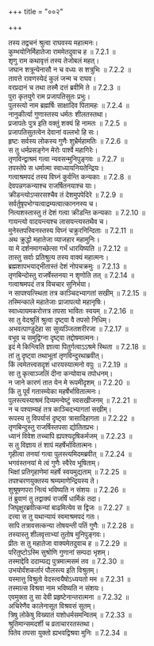 +++
title = "००२"

+++


  
तस्य तद्वचनं श्रुत्वा राघवस्य महात्मनः।  
कुम्भयोनिर्मिहातेजा राममेतदुवाच ह ॥ 7.2.1 ॥   
शृणु राम कथावृत्तं तस्य तेजोबलं महत्।  
जघान शत्रून्येनासौ न च वध्यः स शत्रुभिः ॥ 7.2.2 ॥   
तावत्ते रावणस्येदं कुलं जन्म च राघव।  
वरप्रदानं च तथा तस्मै दत्तं ब्रवीमि ते ॥ 7.2.3 ॥   
पुरा कृतयुगे राम प्रजापतिसुतः प्रभुः।  
पुलस्त्यो नाम ब्रह्मर्षिः साक्षादिव पितामहः ॥ 7.2.4 ॥   
नानुकीर्त्या गुणास्तस्य धर्मतः शीलतस्तथा।  
प्रजापतेः पुत्र इति वक्तुं शक्यं हि नामतः ॥ 7.2.5 ॥   
प्रजापतिसुतत्वेन देवानां वल्लभो हि सः।  
हृष्टः सर्वस्य लोकस्य गुणैः शुभ्रैर्महामतिः ॥ 7.2.6 ॥   
स तु धर्मप्रसङ्गेन मेरोः पार्श्वे महागिरेः।  
तृणविन्द्वाश्रमं गत्वा न्यवसन्मुनिपुङ्गवः ॥ 7.2.7 ॥   
तपस्तेपे स धर्मात्मा स्वाध्यायनियतेन्द्रियः।  
गत्वाश्रमपदं तस्य विघ्नं कुर्वन्ति कन्यकाः ॥ 7.2.8 ॥   
देवपन्नगकन्याश्च राजर्षितनयाश्च याः।  
क्रीडन्त्योऽप्सरसश्चैव तं देशमुपपेदिरे ॥ 7.2.9 ॥   
सर्वर्तुषृपभोग्यत्वाद्रम्यत्वात्काननस्य च।  
नित्यशस्तास्तु तं देशं गत्वा क्रीडन्ति कन्यकाः ॥ 7.2.10 ॥   
गायन्त्यो वादयन्त्यश्च लासयन्त्यस्तथैव च।  
मुनेस्तपस्विनस्तस्य विघ्नं चक्रुरनिन्दिताः ॥ 7.2.11 ॥   
अथ क्रुद्धो महातेजा व्याजहार महामुनिः।  
या मे दर्शनमागच्छेत्सा गर्भं धारयिष्यति ॥ 7.2.12 ॥   
तास्तु सर्वाः प्रतिश्रुत्य तस्य वाक्यं महात्मनः।  
ब्रह्मशापभयाद्भीतास्तं देशं नोपचक्रमुः ॥ 7.2.13 ॥   
तृणबिन्दोस्तु राजर्षेस्तनया न शृणोति तत् ॥ 7.2.14 ॥   
गत्वाश्रमपदं तत्र विचचार सुनिर्भया।  
न सापश्यत्स्थिता तत्र काञ्चिदभ्यागतां सखीम् ॥ 7.2.15 ॥   
तस्मिन्काले महातेजाः प्राजापत्यो महानृषिः।  
स्वाध्यायमकरोत्तत्र तपसा भावितः स्वयम् ॥ 7.2.16 ॥   
सा तु वेदश्रुतिं श्रुत्वा दृष्ट्वा वै तपसो निधिम्।  
अभवत्पाण्डुदेहा सा सुव्यञ्जितशरीरजा ॥ 7.2.17 ॥   
वभूव च समुद्विग्ना दृष्ट्वा तद्दोषमात्मनः।  
इदं मे किन्त्विति ज्ञात्वा पितुर्गत्वाऽऽश्रमे स्थिता ॥ 7.2.18 ॥   
तां तु दृष्ट्वा तथाभूतां तृणविन्दुरथाब्रवीत्।  
किं त्वमेतत्त्वसदृशं धारयस्यात्मनो वपुः ॥ 7.2.19 ॥   
सा तु कृत्वाञ्जलिं दीना कन्योवाच तपोधनम्।  
न जाने कारणं तात येन मे रूपमीदृशम् ॥ 7.2.20 ॥   
किं तु पूर्वं गतास्म्येका महर्षेर्भावितात्मनः।  
पुलस्त्यस्याश्रमं दिव्यमन्वेष्टुं स्वसखीजनम् ॥ 7.2.21 ॥   
न च पश्याम्यहं तत्र काञ्चिदभ्यागतां सखीम्।  
रूपस्य तु विपर्यासं दृष्ट्वा त्रासादिहागता ॥ 7.2.22 ॥   
तृणबिन्दुस्तु राजर्षिस्तपसा द्योतितप्रभः।  
ध्यानं विवेश तच्चापि ह्यपश्यदृषिकर्मजम् ॥ 7.2.23 ॥   
स तु विज्ञाय तं शापं महर्षेर्भावितात्मनः।  
गृहीत्वा तनयां गत्वा पुलस्त्यमिदमब्रवीत् ॥ 7.2.24 ॥   
भगवंस्तनयां मे त्वं गुणैः स्वैरेव भूषिताम्।  
भिक्षां प्रतिगृहाणेमां महर्षे स्वयमुद्यताम् ॥ 7.2.25 ॥   
तपश्चरणयुक्तस्य श्रम्यमाणेन्द्रियस्य ते।  
शुश्रूषणपरा नित्यं भविष्यति न संशयः ॥ 7.2.26 ॥   
तं ब्रुवाणं तु तद्वाक्यं राजर्षिं धार्मिकं तदा।  
जिघृक्षुरब्रवीत्कन्यां बाढमित्येव स द्विजः ॥ 7.2.27 ॥   
दत्त्वा स तु यथान्यायं स्वमाश्रमपदं गतः।  
सापि तत्रावसत्कन्या तोषयन्ती पतिं गुणैः ॥ 7.2.28 ॥   
तस्यास्तु शीलवृत्ताभ्यां तुतोष मुनिपुङ्गवः।  
प्रीतः स तु महातेजा वाक्यमेतदुवाच ह ॥ 7.2.29 ॥   
परितुष्टोऽस्मि सुश्रोणि गुणानां सम्पदा भृशम्।  
तस्माद्देवि ददाम्यद्य पुत्रमात्मसमं तव ॥ 7.2.30 ॥   
उभयोर्वंशकर्तारं पौलस्त्य इति विश्रुतम्।  
यस्मात्तु विश्रुतो वेदस्त्वयैषोऽध्ययतो मम ॥ 7.2.31 ॥   
तस्मात्स विश्रवा नाम भविष्यति न संशयः।  
एवमुक्ता तु सा देवी प्रहृष्टेनान्तरात्मना ॥ 7.2.32 ॥   
अचिरेणैव कालेनासूत विश्रवसं सुतम्।  
त्रिषु लोकेषु विख्यातं यशोधर्मसमन्वितम् ॥ 7.2.33 ॥   
श्रुतिमान्समदर्शी च व्रताचाररतस्तथा।  
पितेव तपसा युक्तो ह्यभवद्विश्रवा मुनिः ॥ 7.2.34 ॥   
